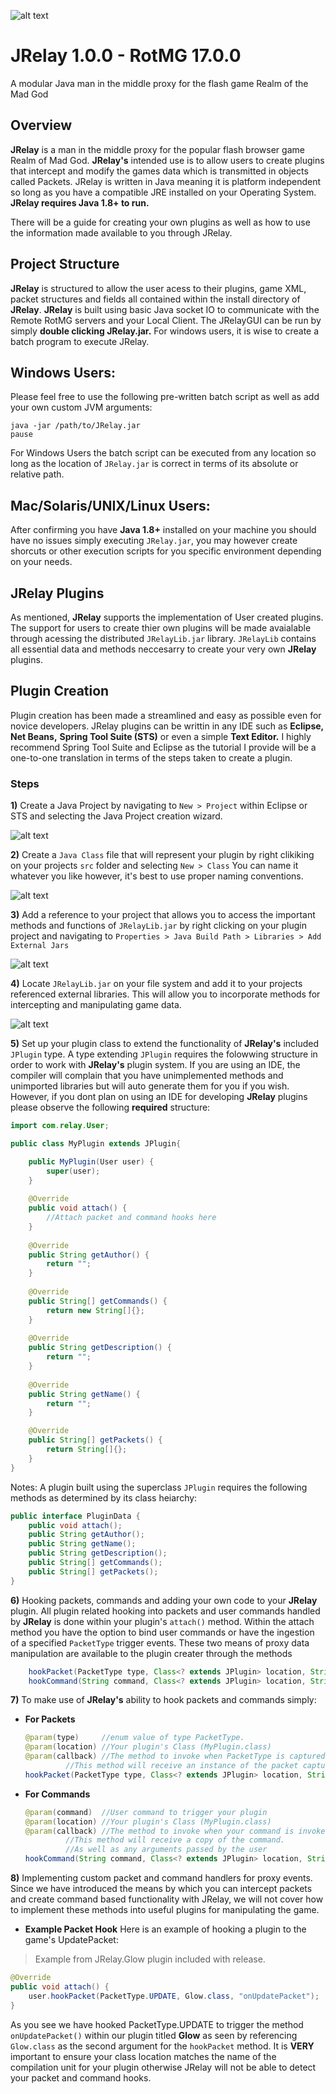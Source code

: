 ![alt text](https://i.imgur.com/K7EkJkY.png)
# **JRelay**  1.0.0 - RotMG 17.0.0

A modular Java man in the middle proxy for the flash game Realm of the Mad God



## Overview
**JRelay** is a man in the middle proxy for the popular flash browser game Realm of Mad God. **JRelay's** intended use is to allow users to create plugins that intercept and modify the games data which is transmitted in objects called Packets. JRelay is written in Java meaning it is platform independent so long as you have a compatible JRE installed on your Operating System. **JRelay requires Java 1.8+ to run.** 

There will be a guide for creating your own plugins as well as how to use the information made available to you through JRelay.

## Project Structure
**JRelay** is structured to allow the user acess to their plugins, game XML, packet structures and fields all contained within the install directory of **JRelay**. **JRelay** is built using basic Java socket IO to communicate with the Remote RotMG servers and your Local Client. The JRelayGUI can be run by simply **double clicking JRelay.jar.** For windows users, it is wise to create a batch program to execute JRelay. 

## Windows Users:
Please feel free to use the following pre-written batch script as well as add your own custom JVM arguments:
```
java -jar /path/to/JRelay.jar
pause 
```
For Windows Users the batch script can be executed from any location so long as the location of `JRelay.jar` is correct in terms of its absolute or relative path.

## Mac/Solaris/UNIX/Linux Users:
After confirming you have **Java 1.8+** installed on your machine you should have no issues simply executing `JRelay.jar`, you may however create shorcuts or other execution scripts for you specific environment depending on your needs.

## JRelay Plugins
As mentioned, **JRelay** supports the implementation of User created plugins. The support for users to create thier own plugins will be made avaialable through acessing the distributed `JRelayLib.jar` library. `JRelayLib` contains all essential data and methods neccesarry to create your very own **JRelay** plugins.

## Plugin Creation
Plugin creation has been made a streamlined and easy as possible even for novice developers. JRelay plugins can be writtin in any IDE such as **Eclipse,** **Net Beans,** **Spring Tool Suite (STS)** or even a simple **Text Editor.** 
I highly recommend Spring Tool Suite and Eclipse as the tutorial I provide will be a one-to-one translation in terms of the steps taken to create a plugin.

### Steps
**1)** Create a Java Project by navigating to `New > Project` within Eclipse or STS and selecting the Java Project creation wizard.

![alt text](https://i.imgur.com/Mw7MG5T.png)

**2)** Create a `Java Class` file that will represent your plugin by right clikiking on your projects `src` folder and selecting `New > Class` You can name it whatever you like however, it's best to use proper naming conventions.

![alt text](https://i.imgur.com/ArdGJy4.png)

**3)** Add a reference to your project that allows you to access the important methods and functions of  `JRelayLib.jar` by right clicking on your plugin project and navigating to `Properties > Java Build Path > Libraries > Add External Jars`

![alt text](https://i.imgur.com/SSXHzgO.png)

**4)** Locate `JRelayLib.jar` on your file system and add it to your projects referenced external libraries. This will allow you to incorporate methods for intercepting and manipulating game data.

![alt text](https://i.imgur.com/xwmSGa6.png)

**5)** Set up your plugin class to extend the functionality of **JRelay's** included `JPlugin` type. A type extending `JPlugin` requires the folowwing structure in order to work with **JRelay's** plugin system. If you are using an IDE, the compiler will complain that you have unimplemented methods and unimported libraries but will auto generate them for you if you wish. However, if you dont plan on using an IDE for developing **JRelay** plugins please observe the following **__required__** structure:

```Java
import com.relay.User;

public class MyPlugin extends JPlugin{

	public MyPlugin(User user) {
		super(user);
	}
  
	@Override
	public void attach() {
		//Attach packet and command hooks here
	}
  
	@Override
	public String getAuthor() {
		return "";
	}
  
	@Override
	public String[] getCommands() {
		return new String[]{};
	}
  
	@Override
	public String getDescription() {
		return "";
	}
  
	@Override
	public String getName() {
		return "";
	}

	@Override
	public String[] getPackets() {
		return String[]{};
	}
}
```

Notes:
A plugin built using the superclass `JPlugin` requires the following methods as determined by its class heiarchy:

```Java
public interface PluginData {
	public void attach();
	public String getAuthor();
	public String getName();
	public String getDescription();
	public String[] getCommands();
	public String[] getPackets();
}
```

**6)** Hooking packets, commands and adding your own code to your **JRelay** plugin.
All plugin related hooking into packets and user commands handled by **JRelay** is done within your plugin's `attach()` method.
Within the attach method you have the option to bind user commands or have the ingestion of a specified `PacketType` trigger events.
These two means of proxy data manipulation are available to the plugin creater through the methods

```Java
	hookPacket(PacketType type, Class<? extends JPlugin> location, String callback);
	hookCommand(String command, Class<? extends JPlugin> location, String callback);
```

**7)** To make use of **JRelay's** ability to hook packets and commands simply:
- **For Packets**
	```Java	
	@param(type)     //enum value of type PacketType.
	@param(location) //Your plugin's Class (MyPlugin.class)
	@param(callback) //The method to invoke when PacketType is captured by JRelay. 
			 //This method will receive an instance of the packet captured.
	hookPacket(PacketType type, Class<? extends JPlugin> location, String callback);	  
	```
	
- **For Commands**
	```Java
	@param(command)  //User command to trigger your plugin
	@param(location) //Your plugin's Class (MyPlugin.class)
	@param(callback) //The method to invoke when your command is invoked. 
			 //This method will receive a copy of the command.
			 //As well as any arguments passed by the user	
	hookCommand(String command, Class<? extends JPlugin> location, String callback);  
	```
**8)** Implementing custom packet and command handlers for proxy events. Since we have introduced the means by which you can intercept packets and create command based functionality with JRelay, we will not cover how to implement these methods into useful plugins for manipulating the game.

- **Example Packet Hook**
Here is an example of hooking a plugin to the game's UpdatePacket:
> Example from JRelay.Glow plugin included with release.
```Java
@Override
public void attach() {
	user.hookPacket(PacketType.UPDATE, Glow.class, "onUpdatePacket");		
}
```
As you see we have hooked PacketType.UPDATE to trigger the method `onUpdatePacket()` within our plugin titled **Glow** as seen by referencing `Glow.class` as the second argument for the `hookPacket` method. It is **__VERY__** important to ensure your class location matches the name of the compilation unit for your plugin otherwise JRelay will not be able to detect your packet and command hooks.



